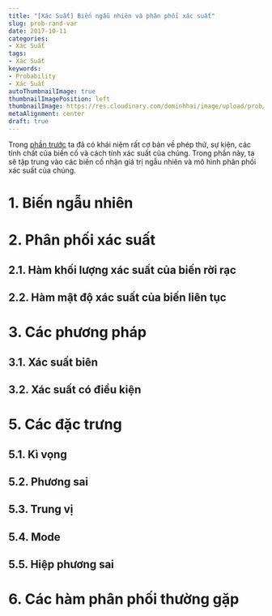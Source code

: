 ```yaml
---
title: "[Xác Suất] Biến ngẫu nhiên và phân phối xác suất"
slug: prob-rand-var
date: 2017-10-11
categories:
- Xác Suất
tags:
- Xác Suất
keywords:
- Probability
- Xác Suất
autoThumbnailImage: true
thumbnailImagePosition: left
thumbnailImage: https://res.cloudinary.com/dominhhai/image/upload/prob/icon.png
metaAlignment: center
draft: true
---
```

Trong [phần trước](/vi/2017/10/what-is-prob/) ta đã có khái niệm rất cơ bản về phép thử, sự kiện, các tính chất của biến cố và cách tính xác suất của chúng. Trong phần này, ta sẽ tập trung vào các biến cố nhận giá trị ngẫu nhiên và mô hình phân phối xác suất của chúng.
<!--more-->

<!--toc-->
# 1. Biến ngẫu nhiên
# 2. Phân phối xác suất
## 2.1. Hàm khối lượng xác suất của biến rời rạc
## 2.2. Hàm mật độ xác suất của biến liên tục
# 3. Các phương pháp
## 3.1. Xác suất biên
## 3.2. Xác suất có điều kiện
# 5. Các đặc trưng
## 5.1. Kì vọng
## 5.2. Phương sai
## 5.3. Trung vị
## 5.4. Mode
## 5.5. Hiệp phương sai
# 6. Các hàm phân phối thường gặp
